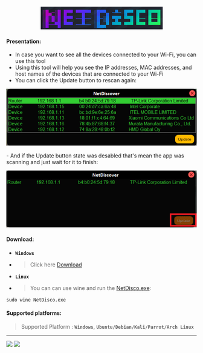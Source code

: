 <!-- DOSMAX -->
<p align='center'>
  <img src="https://github.com/77AXEL/NetDisco/blob/main/images/logo3.png"></img>
</p>




#### Presentation:
- In case you want to see all the devices connected to your Wi-Fi, you can use this tool
- Using this tool will help you see the IP addresses, MAC addresses, and host names of the devices that are connected to your Wi-Fi
- You can click the Update button to rescan again:
<p align='center'>
  <img src="https://github.com/77AXEL/NetDisco/blob/main/images/logo1.png"></img>
</p>
- And if the Update button state was desabled that's mean the app was scanning and just wait for it to finish:
<p align='center'>
  <img src="https://github.com/77AXEL/NetDisco/blob/main/images/logo2.png"></img>

#### Download:
- **`Windows`**
- > Click here <a href='https://github.com/77AXEL/NetDisco/raw/main/NetDisco.exe?download='>Download</a>
- **`Linux`**
- > You can can use wine and run the <a href='https://github.com/77AXEL/NetDisco/raw/main/NetDisco.exe?download='>NetDisco.exe</a>:
```
sudo wine NetDisco.exe
```

#### Supported platforms:
> Supported Platform : **`Windows`**, **`Ubuntu/Debian/Kali/Parrot/Arch Linux`**<br>
<hr>

<img src="https://img.shields.io/badge/Author:-A.X.E.L-bg?style=for-the-badge;"></img>
<img src="https://img.shields.io/badge/Open source:-Yes-bg?style=for-the-badge;"></img>

